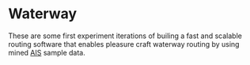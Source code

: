 # Waterway

These are some first experiment iterations of builing a fast and scalable routing software that enables pleasure craft waterway routing by using mined [AIS](https://de.wikipedia.org/wiki/Automatic_Identification_System) sample data.
